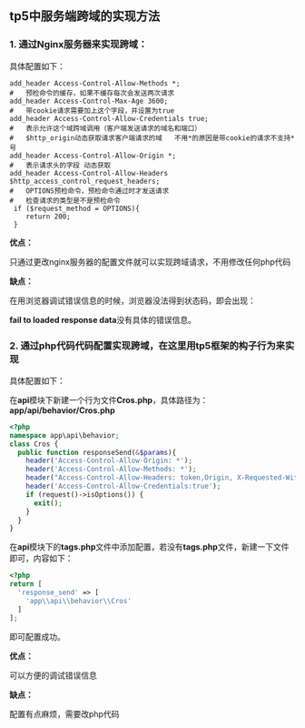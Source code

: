 ## tp5中服务端跨域的实现方法

### 1. 通过Nginx服务器来实现跨域：

具体配置如下：

```shell
add_header Access-Control-Allow-Methods *;
#   预检命令的缓存，如果不缓存每次会发送两次请求
add_header Access-Control-Max-Age 3600;
#   带cookie请求需要加上这个字段，并设置为true
add_header Access-Control-Allow-Credentials true;
#   表示允许这个域跨域调用（客户端发送请求的域名和端口） 
#   $http_origin动态获取请求客户端请求的域   不用*的原因是带cookie的请求不支持*号
add_header Access-Control-Allow-Origin *;
#   表示请求头的字段 动态获取
add_header Access-Control-Allow-Headers $http_access_control_request_headers;
#   OPTIONS预检命令，预检命令通过时才发送请求
#   检查请求的类型是不是预检命令
 if ($request_method = OPTIONS){
    return 200;
 }
```

**优点：**

只通过更改nginx服务器的配置文件就可以实现跨域请求，不用修改任何php代码

**缺点：**

在用浏览器调试错误信息的时候，浏览器没法得到状态码，即会出现：

**fail to loaded response data**没有具体的错误信息。

### 2. 通过php代码代码配置实现跨域，在这里用tp5框架的构子行为来实现

具体配置如下：

在**api**模块下新建一个行为文件**Cros.php**，具体路径为：**app/api/behavior/Cros.php**

```php
<?php
namespace app\api\behavior;
class Cros {
  public function responseSend(&$params){
    header('Access-Control-Allow-Origin: *');     
    header('Access-Control-Allow-Methods: *');  
    header("Access-Control-Allow-Headers: token,Origin, X-Requested-With, Content-Type, Accept");
    header('Access-Control-Allow-Credentials:true');
    if (request()->isOptions()) {
      exit();
    }
  }
}
```

在**api**模块下的**tags.php**文件中添加配置，若没有**tags.php**文件，新建一下文件即可，内容如下：

```php
<?php
return [
  'response_send' => [
    'app\\api\\behavior\\Cros'
  ]
];
```

即可配置成功。

**优点：**

可以方便的调试错误信息

**缺点：**

配置有点麻烦，需要改php代码